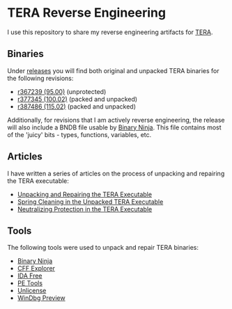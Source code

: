 # TERA Reverse Engineering

I use this repository to share my reverse engineering artifacts for
[TERA](https://en.wikipedia.org/wiki/TERA_(video_game)).

## Binaries

Under [releases](https://github.com/alexrp/tera-re/releases) you will find both
original and unpacked TERA binaries for the following revisions:

* [r367239 (95.00)](https://github.com/alexrp/tera-re/releases/tag/r367239)
  (unprotected)
* [r377345 (100.02)](https://github.com/alexrp/tera-re/releases/tag/r377345)
  (packed and unpacked)
* [r387486 (115.02)](https://github.com/alexrp/tera-re/releases/tag/r387486)
  (packed and unpacked)

Additionally, for revisions that I am actively reverse engineering, the release
will also include a BNDB file usable by [Binary Ninja](https://binary.ninja).
This file contains most of the 'juicy' bits - types, functions, variables, etc.

## Articles

I have written a series of articles on the process of unpacking and repairing
the TERA executable:

* [Unpacking and Repairing the TERA Executable](https://www.alexrp.com/p/unpacking-and-repairing-the-tera-executable)
* [Spring Cleaning in the Unpacked TERA Executable](https://www.alexrp.com/p/spring-cleaning-in-the-unpacked-tera-executable)
* [Neutralizing Protection in the TERA Executable](https://www.alexrp.com/p/neutralizing-protection-in-the-tera-executable)

## Tools

The following tools were used to unpack and repair TERA binaries:

* [Binary Ninja](https://binary.ninja)
* [CFF Explorer](https://ntcore.com/?page_id=388)
* [IDA Free](https://hex-rays.com/ida-free)
* [PE Tools](https://petoolse.github.io/petools)
* [Unlicense](https://github.com/ergrelet/unlicense)
* [WinDbg Preview](https://apps.microsoft.com/store/detail/windbg-preview/9PGJGD53TN86)

